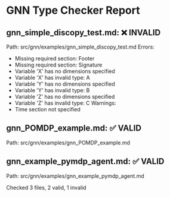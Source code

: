 # GNN Type Checker Report
## gnn_simple_discopy_test.md: ❌ INVALID
Path: src/gnn/examples/gnn_simple_discopy_test.md
Errors:
  - Missing required section: Footer
  - Missing required section: Signature
  - Variable 'X' has no dimensions specified
  - Variable 'X' has invalid type: A
  - Variable 'Y' has no dimensions specified
  - Variable 'Y' has invalid type: B
  - Variable 'Z' has no dimensions specified
  - Variable 'Z' has invalid type: C
Warnings:
  - Time section not specified

## gnn_POMDP_example.md: ✅ VALID
Path: src/gnn/examples/gnn_POMDP_example.md

## gnn_example_pymdp_agent.md: ✅ VALID
Path: src/gnn/examples/gnn_example_pymdp_agent.md

Checked 3 files, 2 valid, 1 invalid
